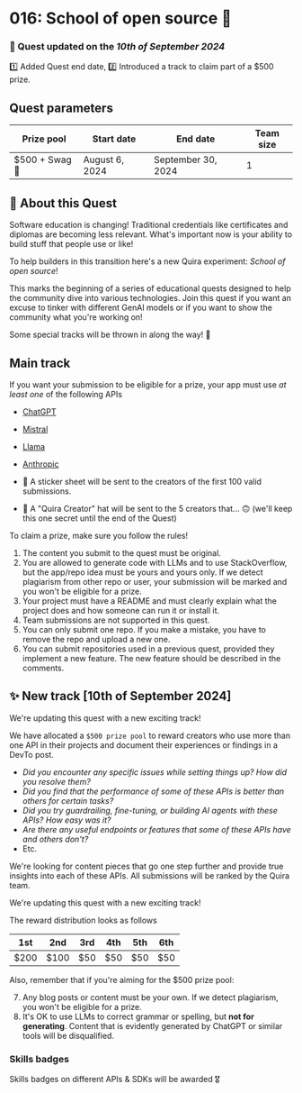 # 016: School of open source 🎸 

### 🚨 Quest updated on the _10th of September 2024_

1️⃣ Added Quest end date,
2️⃣ Introduced a track to claim part of a $500 prize.

## Quest parameters

| Prize pool | Start date | End date | Team size |
|  --- | --- | --- | --- | 
| $500 + Swag 🧢 | August 6, 2024  |  September 30, 2024 | 1 |

## 🎒 About this Quest

Software education is changing! Traditional credentials like certificates and diplomas are becoming less relevant. What's important now is your ability to build stuff that people use or like!

To help builders in this transition here's a new Quira experiment: _School of open source_!

This marks the beginning of a series of educational quests designed to help the community dive into various technologies. Join this quest if you want an excuse to tinker with different GenAI models or if you want to show the community what you're working on!

Some special tracks will be thrown in along the way! 🙌

## Main track

If you want your submission to be eligible for a prize, your app must use _at least one_ of the following APIs

  - [ChatGPT](https://platform.openai.com/docs/api-reference/introduction)
  - [Mistral](https://docs.mistral.ai/api/)
  - [Llama](https://llama.meta.com/docs/overview)
  - [Anthropic](https://www.anthropic.com/api)

- 🚚 A sticker sheet will be sent to the creators of the first 100 valid submissions.
- 🧢 A "Quira Creator" hat will be sent to the 5 creators that... 🙃 (we'll keep this one secret until the end of the Quest)

To claim a prize, make sure you follow the rules!

1. The content you submit to the quest must be original.
2. You are allowed to generate code with LLMs and to use StackOverflow, but the app/repo idea must be yours and yours only. If we detect plagiarism from other repo or user, your submission will be marked and you won't be eligible for a prize.
3. Your project must have a README and must clearly explain what the project does and how someone can run it or install it.
4. Team submissions are not supported in this quest.
5. You can only submit one repo. If you make a mistake, you have to remove the repo and upload a new one.
6. You can submit repositories used in a previous quest, provided they implement a new feature. The new feature should be described in the comments.

## ✨ New track [10th of September 2024]

We're updating this quest with a new exciting track!

We have allocated a `$500 prize pool` to reward creators who use more than one API in their projects and document their experiences or findings in a DevTo post.

- _Did you encounter any specific issues while setting things up? How did you resolve them?_
- _Did you find that the performance of some of these APIs is better than others for certain tasks?_
- _Did you try guardrailing, fine-tuning, or building AI agents with these APIs? How easy was it?_
- _Are there any useful endpoints or features that some of these APIs have and others don't?_
- Etc.

We're looking for content pieces that go one step further and provide true insights into each of these APIs. All submissions will be ranked by the Quira team.

We're updating this quest with a new exciting track!

The reward distribution looks as follows

| 1st | 2nd | 3rd | 4th | 5th |  6th |
|  --- | --- | --- | --- | --- | --- |
| $200 | $100  |  $50 | $50 |  $50 | $50 | 

Also, remember that if you're aiming for the $500 prize pool:

7. Any blog posts or content must be your own. If we detect plagiarism, you won't be eligible for a prize.
8. It's OK to use LLMs to correct grammar or spelling, but **not for generating**. Content that is evidently generated by ChatGPT or similar tools will be disqualified.

### Skills badges

Skills badges on different APIs & SDKs will be awarded 🎖️

